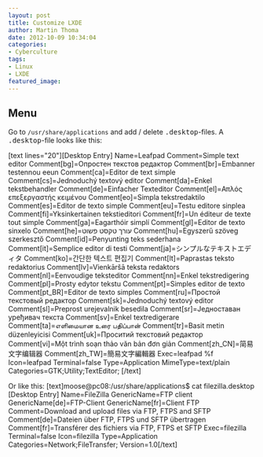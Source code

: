 ```yaml
---
layout: post
title: Customize LXDE
author: Martin Thoma
date: 2012-10-09 10:34:04
categories: 
- Cyberculture
tags: 
- Linux
- LXDE
featured_image: 
---
```

<h2>Menu</h2>
Go to <code>/usr/share/applications</code> and add / delete <tt>.desktop</tt>-files. A <tt>.desktop</tt>-file looks like this:

[text lines="20"][Desktop Entry]
Name=Leafpad
Comment=Simple text editor
Comment[bg]=Опростен текстов редактор
Comment[br]=Embanner testennou eeun
Comment[ca]=Editor de text simple
Comment[cs]=Jednoduchý textový editor
Comment[da]=Enkel tekstbehandler
Comment[de]=Einfacher Texteditor
Comment[el]=Απλός επεξεργαστής κειμένου
Comment[eo]=Simpla tekstredaktilo
Comment[es]=Editor de texto simple
Comment[eu]=Testu editore sinplea
Comment[fi]=Yksinkertainen tekstieditori
Comment[fr]=Un éditeur de texte tout simple
Comment[ga]=Eagarthóir simplí
Comment[gl]=Editor de texto sinxelo
Comment[he]=עורך טקסט פשוט
Comment[hu]=Egyszerű szöveg szerkesztő
Comment[id]=Penyunting teks sederhana
Comment[it]=Semplice editor di testi
Comment[ja]=シンプルなテキストエディタ
Comment[ko]=간단한 텍스트 편집기
Comment[lt]=Paprastas teksto redaktorius
Comment[lv]=Vienkāršā teksta redaktors
Comment[nl]=Eenvoudige teksteditor
Comment[nn]=Enkel tekstredigering
Comment[pl]=Prosty edytor tekstu
Comment[pt]=Simples editor de texto
Comment[pt_BR]=Editor de texto simples
Comment[ru]=Простой текстовый редактор
Comment[sk]=Jednoduchý textový editor
Comment[sl]=Preprost urejevalnik besedila
Comment[sr]=Једноставан уређивач текста
Comment[sv]=Enkel textredigerare
Comment[ta]=எளிமையான உரை பதிப்பான்
Comment[tr]=Basit metin düzenleyicisi
Comment[uk]=Проситий текстовий редактор
Comment[vi]=Một trình soạn thảo văn bản đơn giản
Comment[zh_CN]=简易文字编辑器
Comment[zh_TW]=簡易文字編輯器
Exec=leafpad %f
Icon=leafpad
Terminal=false
Type=Application
MimeType=text/plain
Categories=GTK;Utility;TextEditor;
[/text]

Or like this:
[text]moose@pc08:/usr/share/applications$ cat filezilla.desktop 
[Desktop Entry]
Name=FileZilla
GenericName=FTP client
GenericName[de]=FTP-Client
GenericName[fr]=Client FTP
Comment=Download and upload files via FTP, FTPS and SFTP
Comment[de]=Dateien über FTP, FTPS und SFTP übertragen
Comment[fr]=Transférer des fichiers via FTP, FTPS et SFTP
Exec=filezilla
Terminal=false
Icon=filezilla
Type=Application
Categories=Network;FileTransfer;
Version=1.0[/text]